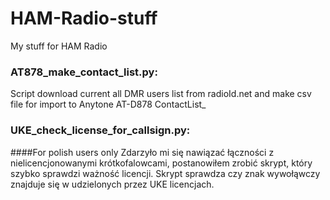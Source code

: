 # HAM-Radio-stuff
My stuff for HAM Radio

### AT878_make_contact_list.py:
Script download current all DMR users list from radioId.net and make csv file for import to
Anytone AT-D878 ContactList_

### UKE_check_license_for_callsign.py:
####For polish users only
Zdarzyło mi się nawiązać łączności z nielicencjonowanymi krótkofalowcami, postanowiłem zrobić skrypt, który szybko sprawdzi ważność licencji. 
Skrypt sprawdza czy znak wywołąwczy znajduje się w udzielonych przez UKE licencjach.
